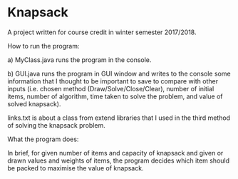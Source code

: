 # Knapsack
A project written for course credit in winter semester 2017/2018. 

How to run the program:

a) MyClass.java runs the program in the console.

b) GUI.java runs the program in GUI window and writes to the console some information that I thought to be important to save to compare with other inputs (i.e. chosen method (Draw/Solve/Close/Clear), number of initial items, number of algorithm, time taken to solve the problem, and value of solved knapsack).

links.txt is about a class from extend libraries that I used in the third method of solving the knapsack problem.

What the program does:

 In brief, for given number of items and capacity of knapsack and given or drawn values and weights of items, the program decides which item should be packed to maximise the value of knapsack.
